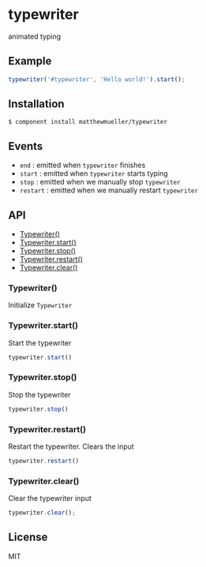 
# typewriter

  animated typing

## Example

```js
typewriter('#typewriter', 'Hello world!').start();
```

## Installation

    $ component install matthewmueller/typewriter

## Events

  - `end` : emitted when `typewriter` finishes
  - `start` : emitted when `typewriter` starts typing
  - `stop` : emitted when we manually stop `typewriter`
  - `restart` : emitted when we manually restart `typewriter`

## API

  - [Typewriter()](#typewriter)
  - [Typewriter.start()](#typewriterstart)
  - [Typewriter.stop()](#typewriterstop)
  - [Typewriter.restart()](#typewriterrestart)
  - [Typewriter.clear()](#typewriterclear)

### Typewriter()

  Initialize `Typewriter`

### Typewriter.start()

  Start the typewriter

```js
typewriter.start()
```

### Typewriter.stop()

  Stop the typewriter

```js
typewriter.stop()
```

### Typewriter.restart()

  Restart the typewriter. Clears the input

```js
typewriter.restart()
```

### Typewriter.clear()

  Clear the typewriter input

```js
typewriter.clear();
```



## License

  MIT
